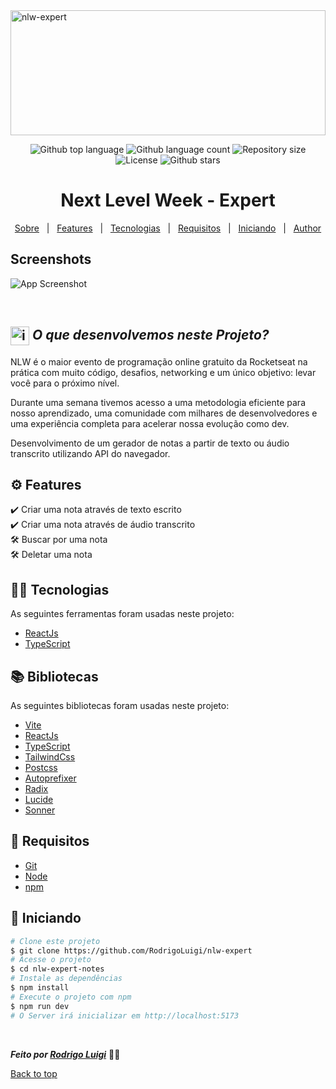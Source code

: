 <img id="top" src="./public/nlw-expert-wallpaper.png" alt="nlw-expert" height="200px" width='100%' />

<p align="center">
  <img alt="Github top language" src="https://img.shields.io/github/languages/top/RodrigoLuigi/nlw-expert?color=56BEB8">
  <img alt="Github language count" src="https://img.shields.io/github/languages/count/RodrigoLuigi/nlw-expert?color=56BEB8">
  <img alt="Repository size" src="https://img.shields.io/github/repo-size/RodrigoLuigi/nlw-expert?color=56BEB8">
  <img alt="License" src="https://img.shields.io/github/license/RodrigoLuigi/nlw-expert?color=56BEB8">
  <img alt="Github stars" src="https://img.shields.io/github/stars/RodrigoLuigi/nlw-expert?color=56BEB8" />
</p>

 <h1 id="top" align="center">Next Level Week - Expert </h1>

<p align="center">
  <a href="#sobre">Sobre</a> &#xa0; | &#xa0; 
  <a href="#-features">Features</a> &#xa0; | &#xa0;
  <a href="#-tecnologias">Tecnologias</a> &#xa0; | &#xa0;
  <a href="#-requisitos">Requisitos</a> &#xa0; | &#xa0;
  <a href="#checkered_flag-iniciando">Iniciando</a> &#xa0; | &#xa0;
  <a href="https://github.com/RodrigoLuigi" target="_blank">Author</a>
</p>

## Screenshots
![App Screenshot]()

<br>

## <img id="sobre" src="https://imgur.com/VhTBbHg.png" alt="imagem de um notebook" align="center" width="30px"> _**O que desenvolvemos neste Projeto?**_

NLW é o maior evento de programação online gratuito da Rocketseat na prática com muito código, desafios, networking e um único objetivo: levar você para o próximo nível.

Durante uma semana tivemos acesso a uma metodologia eficiente para nosso aprendizado, uma comunidade com milhares de desenvolvedores e uma experiência completa para acelerar nossa evolução como dev.

Desenvolvimento de um gerador de notas a partir de texto ou áudio transcrito utilizando API do navegador.


## ⚙️ Features ##

:heavy_check_mark: Criar uma nota através de texto escrito\
:heavy_check_mark: Criar uma nota através de áudio transcrito\
:hammer_and_wrench: Buscar por uma nota\
:hammer_and_wrench: Deletar uma nota

## 👨‍💻 Tecnologias ##

As seguintes ferramentas foram usadas neste projeto:

- [ReactJs](https://react.dev/)
- [TypeScript](https://www.typescriptlang.org/)

## 📚️ Bibliotecas ##

As seguintes bibliotecas foram usadas neste projeto:

- [Vite]()
- [ReactJs]()
- [TypeScript]()
- [TailwindCss]()
- [Postcss]()
- [Autoprefixer]()
- [Radix]()
- [Lucide]()
- [Sonner]()

## 📝 Requisitos ##

- [Git](https://git-scm.com) 
- [Node](https://nodejs.org/en/)
- [npm](https://www.npmjs.com/)

## :checkered_flag: Iniciando ##

```bash
# Clone este projeto
$ git clone https://github.com/RodrigoLuigi/nlw-expert
# Acesse o projeto
$ cd nlw-expert-notes
# Instale as dependências
$ npm install
# Execute o projeto com npm
$ npm run dev
# O Server irá inicializar em http://localhost:5173
```


&#xa0;

_**Feito por <a href="https://github.com/RodrigoLuigi" target="_blank">Rodrigo Luigi</a>**_  👨‍🚀

<a href="#top">Back to top</a>